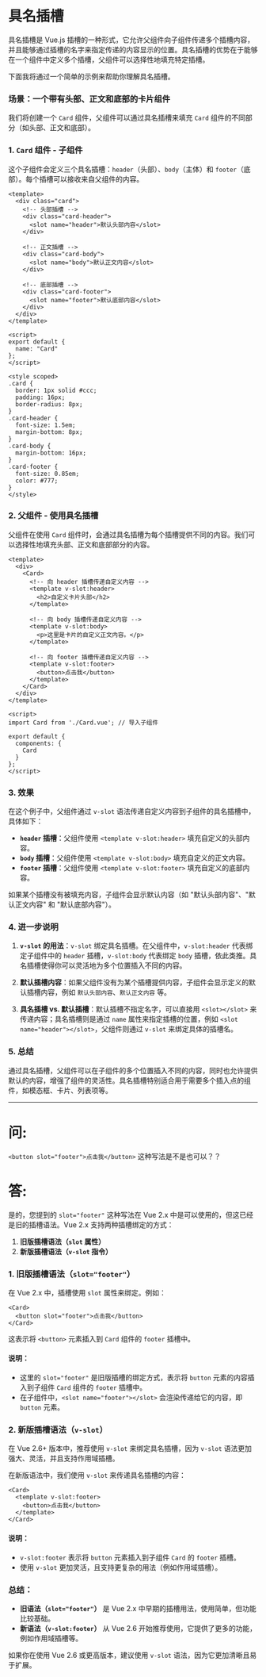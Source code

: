 # 具名插槽

具名插槽是 Vue.js 插槽的一种形式，它允许父组件向子组件传递多个插槽内容，并且能够通过插槽的名字来指定传递的内容显示的位置。具名插槽的优势在于能够在一个组件中定义多个插槽，父组件可以选择性地填充特定插槽。

下面我将通过一个简单的示例来帮助你理解具名插槽。

### 场景：一个带有头部、正文和底部的卡片组件

我们将创建一个 `Card` 组件，父组件可以通过具名插槽来填充 `Card` 组件的不同部分（如头部、正文和底部）。

### 1. **`Card` 组件 - 子组件**

这个子组件会定义三个具名插槽：`header`（头部）、`body`（主体）和 `footer`（底部）。每个插槽可以接收来自父组件的内容。

```vue
<template>
  <div class="card">
    <!-- 头部插槽 -->
    <div class="card-header">
      <slot name="header">默认头部内容</slot>
    </div>
    
    <!-- 正文插槽 -->
    <div class="card-body">
      <slot name="body">默认正文内容</slot>
    </div>

    <!-- 底部插槽 -->
    <div class="card-footer">
      <slot name="footer">默认底部内容</slot>
    </div>
  </div>
</template>

<script>
export default {
  name: "Card"
};
</script>

<style scoped>
.card {
  border: 1px solid #ccc;
  padding: 16px;
  border-radius: 8px;
}
.card-header {
  font-size: 1.5em;
  margin-bottom: 8px;
}
.card-body {
  margin-bottom: 16px;
}
.card-footer {
  font-size: 0.85em;
  color: #777;
}
</style>
```

### 2. **父组件 - 使用具名插槽**

父组件在使用 `Card` 组件时，会通过具名插槽为每个插槽提供不同的内容。我们可以选择性地填充头部、正文和底部部分的内容。

```vue
<template>
  <div>
    <Card>
      <!-- 向 header 插槽传递自定义内容 -->
      <template v-slot:header>
        <h2>自定义卡片头部</h2>
      </template>
      
      <!-- 向 body 插槽传递自定义内容 -->
      <template v-slot:body>
        <p>这里是卡片的自定义正文内容。</p>
      </template>
      
      <!-- 向 footer 插槽传递自定义内容 -->
      <template v-slot:footer>
        <button>点击我</button>
      </template>
    </Card>
  </div>
</template>

<script>
import Card from './Card.vue'; // 导入子组件

export default {
  components: {
    Card
  }
};
</script>
```

### 3. **效果**

在这个例子中，父组件通过 `v-slot` 语法传递自定义内容到子组件的具名插槽中，具体如下：

- **`header` 插槽**：父组件使用 `<template v-slot:header>` 填充自定义的头部内容。
- **`body` 插槽**：父组件使用 `<template v-slot:body>` 填充自定义的正文内容。
- **`footer` 插槽**：父组件使用 `<template v-slot:footer>` 填充自定义的底部内容。

如果某个插槽没有被填充内容，子组件会显示默认内容（如 "默认头部内容"、"默认正文内容" 和 "默认底部内容"）。

### 4. **进一步说明**

1. **`v-slot` 的用法**：`v-slot` 绑定具名插槽。在父组件中，`v-slot:header` 代表绑定子组件中的 `header` 插槽，`v-slot:body` 代表绑定 `body` 插槽，依此类推。具名插槽使得你可以灵活地为多个位置插入不同的内容。
   
2. **默认插槽内容**：如果父组件没有为某个插槽提供内容，子组件会显示定义的默认插槽内容，例如 `默认头部内容`、`默认正文内容` 等。

3. **具名插槽 vs. 默认插槽**：默认插槽不指定名字，可以直接用 `<slot></slot>` 来传递内容；具名插槽则是通过 `name` 属性来指定插槽的位置，例如 `<slot name="header"></slot>`，父组件则通过 `v-slot` 来绑定具体的插槽名。

### 5. **总结**

通过具名插槽，父组件可以在子组件的多个位置插入不同的内容，同时也允许提供默认的内容，增强了组件的灵活性。具名插槽特别适合用于需要多个插入点的组件，如模态框、卡片、列表项等。


--------------------

# 问:

`<button slot="footer">点击我</button>` 这种写法是不是也可以？？

# 答:



是的，您提到的 `slot="footer"` 这种写法在 Vue 2.x 中是可以使用的，但这已经是旧的插槽语法。Vue 2.x 支持两种插槽绑定的方式：

1. **旧版插槽语法（`slot` 属性）**
2. **新版插槽语法（`v-slot` 指令）**

### 1. **旧版插槽语法（`slot="footer"`）**

在 Vue 2.x 中，插槽使用 `slot` 属性来绑定。例如：

```vue
<Card>
  <button slot="footer">点击我</button>
</Card>
```

这表示将 `<button>` 元素插入到 `Card` 组件的 `footer` 插槽中。

#### 说明：
- 这里的 `slot="footer"` 是旧版插槽的绑定方式，表示将 `button` 元素的内容插入到子组件 `Card` 组件的 `footer` 插槽中。
- 在子组件中，`<slot name="footer"></slot>` 会渲染传递给它的内容，即 `button` 元素。

### 2. **新版插槽语法（`v-slot`）**

在 Vue 2.6+ 版本中，推荐使用 `v-slot` 来绑定具名插槽，因为 `v-slot` 语法更加强大、灵活，并且支持作用域插槽。

在新版语法中，我们使用 `v-slot` 来传递具名插槽的内容：

```vue
<Card>
  <template v-slot:footer>
    <button>点击我</button>
  </template>
</Card>
```

#### 说明：
- `v-slot:footer` 表示将 `button` 元素插入到子组件 `Card` 的 `footer` 插槽。
- 使用 `v-slot` 更加灵活，且支持更复杂的用法（例如作用域插槽）。

### 总结：

- **旧语法（`slot="footer"`）** 是 Vue 2.x 中早期的插槽用法，使用简单，但功能比较基础。
- **新语法（`v-slot:footer`）** 从 Vue 2.6 开始推荐使用，它提供了更多的功能，例如作用域插槽等。

如果你在使用 Vue 2.6 或更高版本，建议使用 `v-slot` 语法，因为它更加清晰且易于扩展。